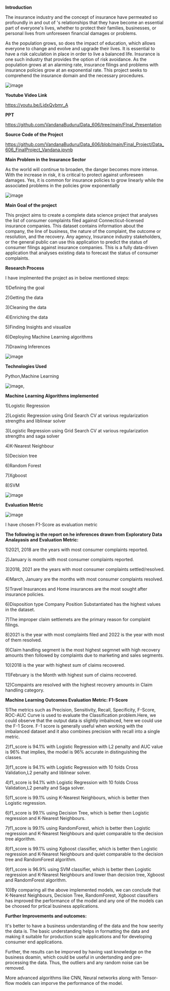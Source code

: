 **Introduction**

The insurance industry and the concept of insurance have permeated so profoundly in and out of 's relationships that they have become an essential part of everyone's lives, whether to protect their families, businesses, or personal lives from unforeseen financial damages or problems.

As the population grows, so does the impact of education, which allows everyone to change and evolve and upgrade their lives. It is essential to have a risk calculation in place in order to live a balanced life. Insurance is one such industry that provides the option of risk avoidance. As the population grows at an alarming rate, insurance filings and problems with insurance policies grow at an exponential rate. This project seeks to comprehend the insurance domain and the necessary procedures.

![image](https://user-images.githubusercontent.com/103658312/185778897-91176fde-e6c8-4f85-ba16-61a382b384bb.png)

**Youtube Video Link**

https://youtu.be/LjdxQybmr_A

**PPT**

https://github.com/VandanaBuduru/Data_606/tree/main/FInal_Presentation

**Source Code of the Project**

https://github.com/VandanaBuduru/Data_606/blob/main/Final_Project/Data_606_FinalProject_Vandana.ipynb

**Main Problem in the Insurance Sector**

As the world will continue to broaden, the danger becomes more intense. With the increase in risk, it is critical to protect against unforeseen damages. Yes, it is common for insurance policies to grow linearly while the associated problems in the policies grow exponentially

![image](https://user-images.githubusercontent.com/103658312/185778946-6ebefd0e-27a8-458e-bd6a-8bd03bc8c2e5.png)


**Main Goal of the project**

This project aims to create a complete data science project that analyses the list of consumer complaints filed against Connecticut-licensed insurance companies. This dataset contains information about the company, the line of business, the nature of the complaint, the outcome or resolution, and the recovery.
Any agency, Insurance industry stakeholders, or the general public can use this application to predict the status of consumer filings against insurance companies.
This is a fully data-driven application that analyses existing data to forecast the status of consumer complaints.

**Research Process**

I have implmented the project as in below mentioned steps:

1)Defining the goal

2)Getting the data 

3)Cleaning the data

4)Enriching the data

5)Finding Insights and visualize

6)Deploying Machine Learning algorithms 

7)Drawing Inferences 

![image](https://user-images.githubusercontent.com/103658312/185779136-831eb987-cbe4-474f-9fe6-0b5d59528321.png)


**Technologies Used**

Python,Machine Learning 

![image](https://user-images.githubusercontent.com/103658312/185779166-7d217afa-cbdd-4d8a-bb68-ad0262c8a939.png), 


**Machine Learning Algorithms implemented**

1)Logistic Regression

2)Logistic Regression using Grid Search CV at various regularization strengths and liblinear solver

3)Logistic Regression using Grid Search CV at various regularization strengths and saga solver

4)K-Nearest Neighbour 

5)Decision tree 

6)Random Forest

7)Xgboost 

8)SVM

![image](https://user-images.githubusercontent.com/103658312/185779330-da6f0bdf-f84d-4530-81f0-a64bfc33b1de.png)

**Evaluation Metric**

![image](https://user-images.githubusercontent.com/103658312/185779377-50526d61-ee51-4781-bacb-e0181f9f13fa.png)

I have chosen F1-Score as evaluation metric 


**The following is the report on he inferences drawn from Exploratory Data Analayasis and Evaluation Metric:**

1)2021, 2018 are the years with most consumer complaints reported.

2)January is month with most consumer complaints reported.

3)2018, 2021 are the years with most consumer complaints settled/resolved.

4)March, January are the months with most consumer complaints resolved.

5)Travel Insurances and Home insurances are the most sought after insurance policies.

6)Disposition type Company Position Substantiated has the highest values in the dataset.

7)The improper claim settlemets are the primary reason for complaint filings.

8)2021 is the year with most complaints filed and 2022 is the year with most of them resolved.

9)Claim handling segment is the most highest segmnet with high recovery amounts then followed by complaints due to marketing and sales segments.

10)2018 is the year with highest sum of claims recovered.

11)February is the Month with highest sum of claims recovered.

12)Compaints are resolved with the highest recovery amounts in Claim handling category.

**Machine Learning Outcomes Evaluation Metric: F1-Score**

1)The metrics such as Precision, Sensitivity, Recall, Specificity, F-Score, ROC-AUC Curve is used to evaluate the Classification problem.Here, we could observe that the output data is slightly imbalnced, here we could use the F-1 Score. F-1 score is generally useful when working with the imbalanced dataset and it also combines precision with recall into a single metric.

2)f1_score is 94.1% with Logistic Regression with L2 penalty and AUC value is 96% that implies, the model is 96% accurate in distinguishing the classes.

3)f1_score is 94.1% with Logistic Regression with 10 folds Cross Validation,L2 penalty and liblinear solver.

4)f1_score is 94.1% with Logistic Regression with 10 folds Cross Validation,L2 penalty and Saga solver.

5)f1_score is 99.1% using K-Nearest Neighbours, which is better then Logistic regression.

6)f1_score is 99.1% using Decision Tree, which is better then Logistic regression and K-Nearest Neighbours.

7)f1_score is 99.1% using RandomForest, which is better then Logistic regression and K-Nearest Neighbours and quiet comparable to the decision tree algorithm.

8)f1_score is 99.1% using Xgboost classifier, which is better then Logistic regression and K-Nearest Neighbours and quiet comparable to the decision tree and RandomForest algorithm.

9)f1_score is 96.9% using SVM classifier, which is better then Logistic regression and K-Nearest Neighbours and lower than decision tree, Xgboost and RandomForest algorithm.

10)By comparing all the above implemented models, we can conclude that K-Nearest Neighbours, Decision Tree, RandomForest, Xgboost classifiers has improved the performance of the model and any one of the models can be choosed for prtical business applications.

**Further Improvements and outcomes:**

It's better to have a business understanding of the data and the how seerity the data is. The basic understanding helps in formatting the data and making it suitable for production scale applications and for developing consumer end applications.

Further, the results can be imporved by having vast knowledge on the business doamin, which could be useful in undertsnding and pre-processing the data. Thus, the outliers and any random noise can be removed.

More advanced algorithms like CNN, Neural networks along with Tensor-flow models can imporve the performance of the model.
